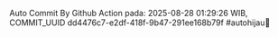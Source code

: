 Auto Commit By Github Action pada: 2025-08-28 01:29:26 WIB, COMMIT_UUID dd4476c7-e2df-418f-9b47-291ee168b79f #autohijau🗿
